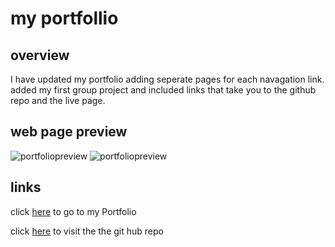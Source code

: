 # my portfollio 

## overview

I have updated my portfolio adding seperate pages for each navagation link. added my first group project and included links that take you to the github repo and the live page. 

## web page preview 

 ![portfoliopreview](./assets/images/Screenshot%20(25).jpg)
 ![portfoliopreview](./assets/images/Screenshot%20(26).jpg)

 ## links 

click [here](https://alexwsalazar.github.io/portfolio-html/#) to go to my Portfolio 

click [here](https://github.com/alexwsalazar/Portfolio2.0) to visit the the git hub repo